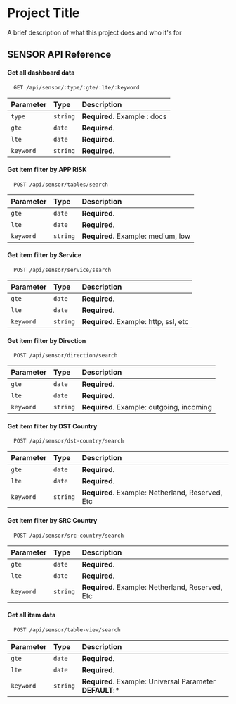 
# Project Title

A brief description of what this project does and who it's for


## SENSOR API Reference

#### Get all dashboard data

```http
  GET /api/sensor/:type/:gte/:lte/:keyword
```

| Parameter | Type     | Description                |
| :-------- | :------- | :------------------------- |
| `type` | `string` | **Required**. Example : docs |
| `gte` | `date` | **Required**.|
| `lte` | `date` | **Required**.|
| `keyword` | `string` | **Required**.|


#### Get item filter by APP RISK

```http
  POST /api/sensor/tables/search
```

| Parameter | Type     | Description                       |
| :-------- | :------- | :-------------------------------- |
| `gte` | `date` | **Required**.|
| `lte` | `date` | **Required**.|
| `keyword` | `string` | **Required**. Example: medium, low |


#### Get item filter by Service

```http
  POST /api/sensor/service/search
```

| Parameter | Type     | Description                       |
| :-------- | :------- | :-------------------------------- |
| `gte` | `date` | **Required**.|
| `lte` | `date` | **Required**.|
| `keyword` | `string` | **Required**. Example: http, ssl, etc |


#### Get item filter by Direction

```http
  POST /api/sensor/direction/search
```

| Parameter | Type     | Description                       |
| :-------- | :------- | :-------------------------------- |
| `gte` | `date` | **Required**.|
| `lte` | `date` | **Required**.|
| `keyword` | `string` | **Required**. Example: outgoing, incoming |


#### Get item filter by DST Country

```http
  POST /api/sensor/dst-country/search
```

| Parameter | Type     | Description                       |
| :-------- | :------- | :-------------------------------- |
| `gte` | `date` | **Required**.|
| `lte` | `date` | **Required**.|
| `keyword` | `string` | **Required**. Example: Netherland, Reserved, Etc |

#### Get item filter by SRC Country

```http
  POST /api/sensor/src-country/search
```

| Parameter | Type     | Description                       |
| :-------- | :------- | :-------------------------------- |
| `gte` | `date` | **Required**.|
| `lte` | `date` | **Required**.|
| `keyword` | `string` | **Required**. Example: Netherland, Reserved, Etc |

#### Get all item data

```http
  POST /api/sensor/table-view/search
```

| Parameter | Type     | Description                       |
| :-------- | :------- | :-------------------------------- |
| `gte` | `date` | **Required**.|
| `lte` | `date` | **Required**.|
| `keyword` | `string` | **Required**. Example: Universal Parameter **DEFAULT**:* |
